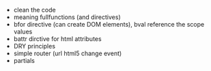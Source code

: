 - clean the code
- meaning fullfunctions (and directives)
- bfor directive (can create DOM elements), bval reference the scope values
- battr dirctive for html attributes
- DRY principles
- simple router (url html5 change event)
- partials
